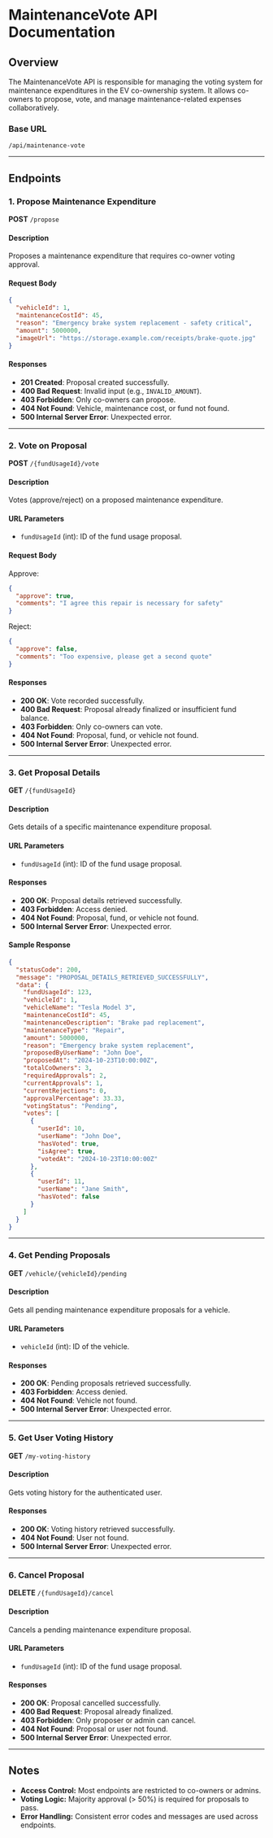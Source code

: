 # MaintenanceVote API Documentation

## Overview
The MaintenanceVote API is responsible for managing the voting system for maintenance expenditures in the EV co-ownership system. It allows co-owners to propose, vote, and manage maintenance-related expenses collaboratively.

### Base URL
```
/api/maintenance-vote
```

---

## Endpoints

### 1. Propose Maintenance Expenditure
**POST** `/propose`

#### Description
Proposes a maintenance expenditure that requires co-owner voting approval.

#### Request Body
```json
{
  "vehicleId": 1,
  "maintenanceCostId": 45,
  "reason": "Emergency brake system replacement - safety critical",
  "amount": 5000000,
  "imageUrl": "https://storage.example.com/receipts/brake-quote.jpg"
}
```

#### Responses
- **201 Created**: Proposal created successfully.
- **400 Bad Request**: Invalid input (e.g., `INVALID_AMOUNT`).
- **403 Forbidden**: Only co-owners can propose.
- **404 Not Found**: Vehicle, maintenance cost, or fund not found.
- **500 Internal Server Error**: Unexpected error.

---

### 2. Vote on Proposal
**POST** `/{fundUsageId}/vote`

#### Description
Votes (approve/reject) on a proposed maintenance expenditure.

#### URL Parameters
- `fundUsageId` (int): ID of the fund usage proposal.

#### Request Body
Approve:
```json
{
  "approve": true,
  "comments": "I agree this repair is necessary for safety"
}
```
Reject:
```json
{
  "approve": false,
  "comments": "Too expensive, please get a second quote"
}
```

#### Responses
- **200 OK**: Vote recorded successfully.
- **400 Bad Request**: Proposal already finalized or insufficient fund balance.
- **403 Forbidden**: Only co-owners can vote.
- **404 Not Found**: Proposal, fund, or vehicle not found.
- **500 Internal Server Error**: Unexpected error.

---

### 3. Get Proposal Details
**GET** `/{fundUsageId}`

#### Description
Gets details of a specific maintenance expenditure proposal.

#### URL Parameters
- `fundUsageId` (int): ID of the fund usage proposal.

#### Responses
- **200 OK**: Proposal details retrieved successfully.
- **403 Forbidden**: Access denied.
- **404 Not Found**: Proposal, fund, or vehicle not found.
- **500 Internal Server Error**: Unexpected error.

#### Sample Response
```json
{
  "statusCode": 200,
  "message": "PROPOSAL_DETAILS_RETRIEVED_SUCCESSFULLY",
  "data": {
    "fundUsageId": 123,
    "vehicleId": 1,
    "vehicleName": "Tesla Model 3",
    "maintenanceCostId": 45,
    "maintenanceDescription": "Brake pad replacement",
    "maintenanceType": "Repair",
    "amount": 5000000,
    "reason": "Emergency brake system replacement",
    "proposedByUserName": "John Doe",
    "proposedAt": "2024-10-23T10:00:00Z",
    "totalCoOwners": 3,
    "requiredApprovals": 2,
    "currentApprovals": 1,
    "currentRejections": 0,
    "approvalPercentage": 33.33,
    "votingStatus": "Pending",
    "votes": [
      {
        "userId": 10,
        "userName": "John Doe",
        "hasVoted": true,
        "isAgree": true,
        "votedAt": "2024-10-23T10:00:00Z"
      },
      {
        "userId": 11,
        "userName": "Jane Smith",
        "hasVoted": false
      }
    ]
  }
}
```

---

### 4. Get Pending Proposals
**GET** `/vehicle/{vehicleId}/pending`

#### Description
Gets all pending maintenance expenditure proposals for a vehicle.

#### URL Parameters
- `vehicleId` (int): ID of the vehicle.

#### Responses
- **200 OK**: Pending proposals retrieved successfully.
- **403 Forbidden**: Access denied.
- **404 Not Found**: Vehicle not found.
- **500 Internal Server Error**: Unexpected error.

---

### 5. Get User Voting History
**GET** `/my-voting-history`

#### Description
Gets voting history for the authenticated user.

#### Responses
- **200 OK**: Voting history retrieved successfully.
- **404 Not Found**: User not found.
- **500 Internal Server Error**: Unexpected error.

---

### 6. Cancel Proposal
**DELETE** `/{fundUsageId}/cancel`

#### Description
Cancels a pending maintenance expenditure proposal.

#### URL Parameters
- `fundUsageId` (int): ID of the fund usage proposal.

#### Responses
- **200 OK**: Proposal cancelled successfully.
- **400 Bad Request**: Proposal already finalized.
- **403 Forbidden**: Only proposer or admin can cancel.
- **404 Not Found**: Proposal or user not found.
- **500 Internal Server Error**: Unexpected error.

---

## Notes
- **Access Control:** Most endpoints are restricted to co-owners or admins.
- **Voting Logic:** Majority approval (> 50%) is required for proposals to pass.
- **Error Handling:** Consistent error codes and messages are used across endpoints.